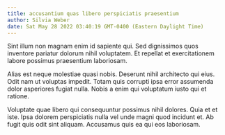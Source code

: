 ```yaml
---
title: accusantium quas libero perspiciatis praesentium
author: Silvia Weber
date: Sat May 28 2022 03:40:19 GMT-0400 (Eastern Daylight Time)
---
```

Sint illum non magnam enim id sapiente qui. Sed dignissimos quos inventore pariatur dolorum nihil voluptatem. Et repellat et exercitationem labore possimus praesentium laboriosam.

 Alias est neque molestiae quasi nobis. Deserunt nihil architecto qui eius. Odit nam ut voluptas impedit. Totam quis corrupti ipsa error assumenda dolor asperiores fugiat nulla. Nobis a enim qui voluptatum iusto qui et ratione.

 Voluptate quae libero qui consequuntur possimus nihil dolores. Quia et et iste. Ipsa dolorem perspiciatis nulla vel unde magni quod incidunt et. Ab fugit quis odit sint aliquam. Accusamus quis ea qui eos laboriosam.